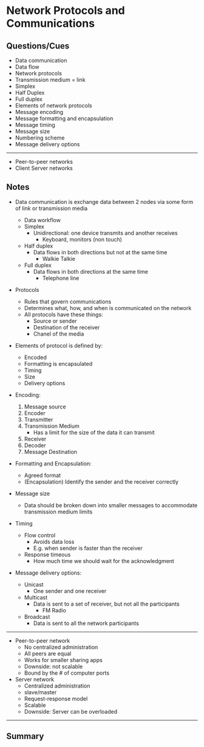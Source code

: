 # Network Protocols and Communications

## Questions/Cues

- Data communication
- Data flow
- Network protocols
- Transmission medium = link
- Simplex
- Half Duplex
- Full duplex
- Elements of network protocols
- Message encoding
- Message formatting and encapsulation
- Message timing
- Message size
- Numbering scheme
- Message delivery options

---

- Peer-to-peer networks
- Client Server networks

## Notes

- Data communication is exchange data between 2 nodes via some form of link or transmission media
  - Data workflow
  - Simplex
    - Unidirectional: one device transmits and another receives
      - Keyboard, monitors (non touch)
  - Half duplex
    - Data flows in both directions but not at the same time
      - Walkie Talkie
  - Full duplex
    - Data flows in both directions at the same time
      - Telephone line

- Protocols
  - Rules that govern communications
  - Determines what, how, and when is communicated on the network
  - All protocols have these things:
    - Source or sender
    - Destination of the receiver
    - Chanel of the media

- Elements of protocol is defined by:
  - Encoded
  - Formatting is encapsulated
  - Timing
  - Size
  - Delivery options

- Encoding:
  1. Message source
  2. Encoder
  3. Transmitter
  4. Transmission Medium
     - Has a limit for the size of the data it can transmit
  5. Receiver
  6. Decoder
  7. Message Destination

- Formatting and Encapsulation:
  - Agreed format
  - (Encapsulation) Identify the sender and the receiver correctly

- Message size
  - Data should be broken down into smaller messages to accommodate transmission medium limits

- Timing
  - Flow control
    - Avoids data loss
    - E.g. when sender is faster than the receiver
  - Response timeous
    - How much time we should wait for the acknowledgment

- Message delivery options:
  - Unicast
    - One sender and one receiver
  - Multicast
    - Data is sent to a set of receiver, but not all the participants
      - FM Radio
  - Broadcast
    - Data is sent to all the network participants

---

- Peer-to-peer network
  - No centralized administration
  - All peers are equal
  - Works for smaller sharing apps
  - Downside: not scalable
  - Bound by the # of computer ports
- Server network
  - Centralized administration
  - slave/master
  - Request-response model
  - Scalable
  - Downside: Server can be overloaded

---

## Summary
